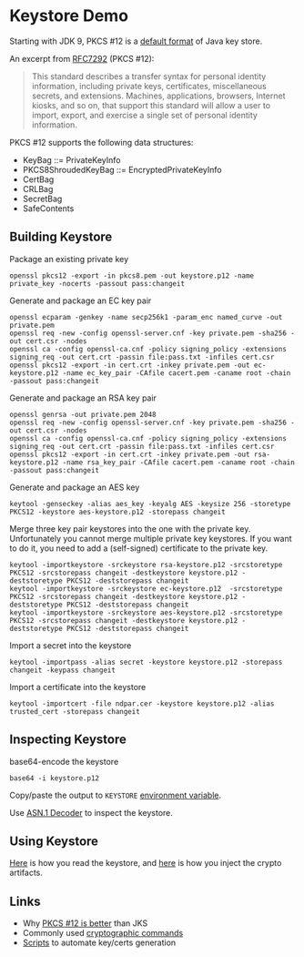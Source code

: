 # Keystore Demo

Starting with JDK 9, PKCS #12 is a [default format](https://blogs.oracle.com/jtc/jdk9-keytool-transitions-default-keystore-to-pkcs12) of Java key store.

An excerpt from [RFC7292](https://tools.ietf.org/html/rfc7292) (PKCS #12):

> This standard describes a transfer syntax for personal identity
> information, including private keys, certificates, miscellaneous
> secrets, and extensions. Machines, applications, browsers, Internet
> kiosks, and so on, that support this standard will allow a user to
> import, export, and exercise a single set of personal identity
> information.

PKCS #12 supports the following data structures:

- KeyBag ::= PrivateKeyInfo
- PKCS8ShroudedKeyBag ::= EncryptedPrivateKeyInfo
- CertBag
- CRLBag
- SecretBag
- SafeContents

## Building Keystore

Package an existing private key

    openssl pkcs12 -export -in pkcs8.pem -out keystore.p12 -name private_key -nocerts -passout pass:changeit

Generate and package an EC key pair

    openssl ecparam -genkey -name secp256k1 -param_enc named_curve -out private.pem
    openssl req -new -config openssl-server.cnf -key private.pem -sha256 -out cert.csr -nodes
    openssl ca -config openssl-ca.cnf -policy signing_policy -extensions signing_req -out cert.crt -passin file:pass.txt -infiles cert.csr
    openssl pkcs12 -export -in cert.crt -inkey private.pem -out ec-keystore.p12 -name ec_key_pair -CAfile cacert.pem -caname root -chain -passout pass:changeit

Generate and package an RSA key pair

    openssl genrsa -out private.pem 2048
    openssl req -new -config openssl-server.cnf -key private.pem -sha256 -out cert.csr -nodes
    openssl ca -config openssl-ca.cnf -policy signing_policy -extensions signing_req -out cert.crt -passin file:pass.txt -infiles cert.csr
    openssl pkcs12 -export -in cert.crt -inkey private.pem -out rsa-keystore.p12 -name rsa_key_pair -CAfile cacert.pem -caname root -chain -passout pass:changeit

Generate and package an AES key

    keytool -genseckey -alias aes_key -keyalg AES -keysize 256 -storetype PKCS12 -keystore aes-keystore.p12 -storepass changeit

Merge three key pair keystores into the one with the private key. Unfortunately you cannot merge multiple private key keystores. If you want to do it, you need to add a (self-signed) certificate to the private key.

    keytool -importkeystore -srckeystore rsa-keystore.p12 -srcstoretype PKCS12 -srcstorepass changeit -destkeystore keystore.p12 -deststoretype PKCS12 -deststorepass changeit
    keytool -importkeystore -srckeystore ec-keystore.p12  -srcstoretype PKCS12 -srcstorepass changeit -destkeystore keystore.p12 -deststoretype PKCS12 -deststorepass changeit
    keytool -importkeystore -srckeystore aes-keystore.p12 -srcstoretype PKCS12 -srcstorepass changeit -destkeystore keystore.p12 -deststoretype PKCS12 -deststorepass changeit

Import a secret into the keystore

    keytool -importpass -alias secret -keystore keystore.p12 -storepass changeit -keypass changeit

Import a certificate into the keystore

    keytool -importcert -file ndpar.cer -keystore keystore.p12 -alias trusted_cert -storepass changeit


## Inspecting Keystore

base64-encode the keystore

    base64 -i keystore.p12

Copy/paste the output to `KEYSTORE` [environment variable](src/main/resources/application.yml).

Use [ASN.1 Decoder](http://lapo.it/asn1js/) to inspect the keystore.


## Using Keystore

[Here](src/main/java/com/ndpar/demo/crypto/KeyStoreConfig.java) is how you read the keystore,
and [here](src/test/java/com/ndpar/demo/crypto/KeyStoreConfigTests.java) is how you inject the crypto artifacts.


## Links

- Why [PKCS #12 is better](https://neilmadden.wordpress.com/2017/11/17/java-keystores-the-gory-details/) than JKS
- Commonly used [cryptographic commands](https://blog.ndpar.com/2017/04/24/cryptography-tools/)
- [Scripts](https://github.com/ndpar/openssl) to automate key/certs generation

